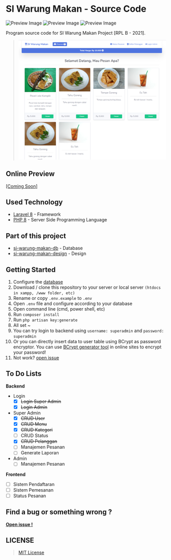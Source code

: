 # SI Warung Makan - Source Code

![Preview Image](https://img.shields.io/github/last-commit/theskinnyrat/si-warung-makan?style=flat-square)
![Preview Image](https://img.shields.io/github/languages/count/theskinnyrat/si-warung-makan?style=flat-square)
![Preview Image](https://img.shields.io/github/languages/top/theskinnyrat/si-warung-makan?style=flat-square)

Program source code for SI Warung Makan Project [RPL B - 2021].
> ![Preview Image](https://github.com/theskinnyrat/si-warung-makan/raw/master/preview.png)

## Online Preview

 [[Coming Soon]](#online-preview)

## Used Technology

- [Laravel 8](https://laravel.com/) - Framework
- [PHP 8](https://www.php.net/releases/8.0/en.php) - Server Side Programming Language

## Part of this project

- [si-warung-makan-db](https://github.com/TheSkinnyRat/si-warung-makan-db) - Database
- [si-warung-makan-design](https://github.com/TheSkinnyRat/si-warung-makan-design) - Design

## Getting Started

1. Configure the [database](https://github.com/TheSkinnyRat/si-warung-makan-db)
2. Download / clone this repository to your server or local server `(htdocs in xampp, /www folder, etc)`
3. Rename or copy `.env.example` to `.env`
4. Open `.env` file and configure according to your database
5. Open command line (cmd, power shell, etc)
6. Run `composer install`
7. Run `php artisan key:generate`
8. All set ~
9. You can try login to backend using `username: superadmin` and `password: superadmin`
10. Or you can directly insert data to user table using BCrypt as password encryptor. You can use [BCrypt generator tool](https://bcrypt-generator.com/) in online sites to encrypt your password!
11. Not work? [open issue](https://github.com/TheSkinnyRat/si-warung-makan/issues)

## To Do Lists

**Backend**
- Login
    - [x] ~~Login Super Admin~~
    - [x] ~~Login Admin~~
- Super Admin
    - [x] ~~CRUD User~~
    - [x] ~~CRUD Menu~~
    - [x] ~~CRUD Kategori~~
    - [ ] CRUD Status
    - [x] ~~CRUD Pelanggan~~
    - [ ] Manajemen Pesanan
    - [ ] Generate Laporan
- Admin
    - [ ] Manajemen Pesanan

**Frontend**
- [ ] Sistem Pendaftaran
- [ ] Sistem Pemesanan
- [ ] Status Pesanan

## Find a bug or something wrong ?
**[Open issue !](https://github.com/TheSkinnyRat/si-warung-makan/issues)**

## LICENSE

> [MIT License](https://github.com/TheSkinnyRat/si-warung-makan/blob/master/LICENSE)
